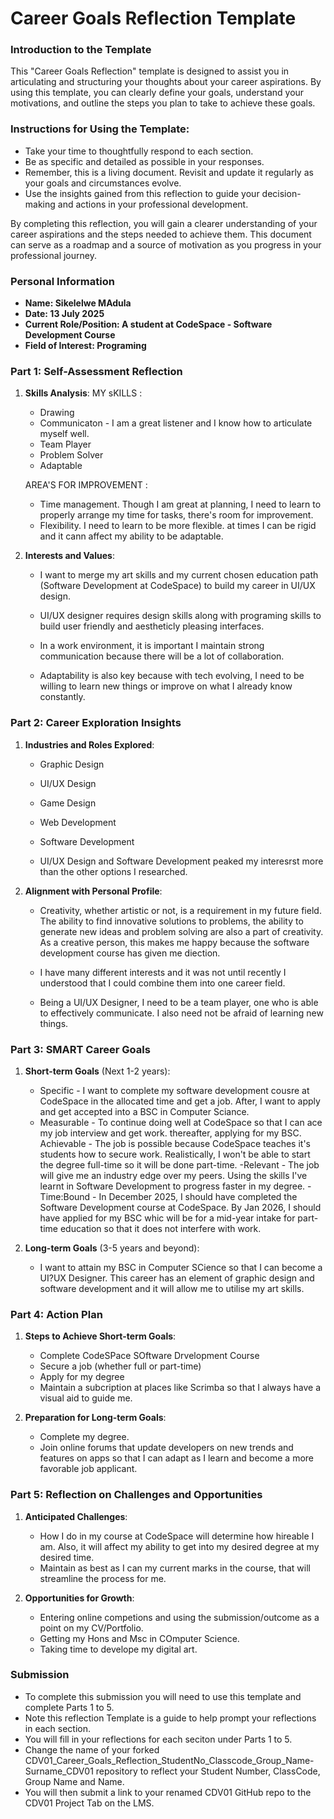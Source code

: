 
# Career Goals Reflection Template

### Introduction to the Template

This "Career Goals Reflection" template is designed to assist you in articulating and structuring your thoughts about your career aspirations. By using this template, you can clearly define your goals, understand your motivations, and outline the steps you plan to take to achieve these goals.

### Instructions for Using the Template:

- Take your time to thoughtfully respond to each section.
- Be as specific and detailed as possible in your responses.
- Remember, this is a living document. Revisit and update it regularly as your goals and circumstances evolve.
- Use the insights gained from this reflection to guide your decision-making and actions in your professional development.

By completing this reflection, you will gain a clearer understanding of your career aspirations and the steps needed to achieve them. This document can serve as a roadmap and a source of motivation as you progress in your professional journey.

### Personal Information

- **Name: Sikelelwe MAdula**
- **Date: 13 July 2025**
- **Current Role/Position: A student at CodeSpace - Software Development Course**
- **Field of Interest: Programing**

### Part 1: Self-Assessment Reflection

1. **Skills Analysis**:
    MY sKILLS :
    - Drawing
    - Communicaton - I am a great listener and I know how to articulate myself well.
    - Team Player
    - Problem Solver
    - Adaptable 
    
    AREA'S FOR IMPROVEMENT :
    - Time management. Though I am great at planning, I need to learn to properly arrange my time for tasks, there's room for improvement.
    - Flexibility. I need to learn to be more flexible. at times I can be rigid and it cann affect my ability to be adaptable.
2. **Interests and Values**:
    
    - I want to merge my art skills and my current chosen education path (Software Development at CodeSpace) to build my career in UI/UX design.
    - UI/UX designer requires design skills along with programing skills to build user friendly and aestheticly pleasing interfaces.

    - In a work environment, it is important I maintain strong communication because there will be a lot of collaboration.
    - Adaptability is also key because with tech evolving, I need to be willing to learn new things or improve on what I already know constantly. 

### Part 2: Career Exploration Insights

1. **Industries and Roles Explored**:
    
    - Graphic Design
    - UI/UX Design
    - Game Design
    - Web Development
    - Software Development

    - UI/UX Design and Software Development peaked my interesrst more than the other options I researched.
2. **Alignment with Personal Profile**:
    
    - Creativity, whether artistic or not, is a requirement in my future field. The ability to find innovative solutions to problems, the ability to generate new ideas and problem solving are also a part of creativity. As a creative person, this makes me happy because the software development course has given me diection.
    - I have many different interests and it was not until recently I understood that I could combine them into one career field. 

    - Being a UI/UX Designer, I need to be a team player, one who is able to effectively communicate. I also need not be afraid of learning new things.
### Part 3: SMART Career Goals

1. **Short-term Goals** (Next 1-2 years):
    
    - Specific - 
    I want to complete my software development cousre at CodeSpace in the allocated time and get a job. After, I want to apply and get accepted into a BSC in Computer Sciance.
    - Measurable -
    To continue doing well at CodeSpace so that I can ace my job interview and get work. thereafter, applying for my BSC.
    Achievable -
    The job is possible because CodeSpace teaches it's students how to secure work. Realistically, I won't be able to start the degree full-time so it will be done part-time. 
    -Relevant -
    The job will give me an industry edge over my peers. Using the skills I've learnt in Software Development to progress faster in my degree.
    -Time:Bound -
    In December 2025, I should have completed the Software Development course at CodeSpace. By Jan 2026, I should have applied for my BSC whic will be for a mid-year intake for part-time education so that it does not interfere with work.


2. **Long-term Goals** (3-5 years and beyond):
    
    - I want to attain my BSC in Computer SCience so that I can become a UI?UX Designer. This career has an element of graphic design and software development and it will allow me to utilise my art skills.


### Part 4: Action Plan

1. **Steps to Achieve Short-term Goals**:
    
    - Complete CodeSPace SOftware Drvelopment Course
    - Secure a job (whether full or part-time)
    - Apply for my degree
    - Maintain a subcription at places like Scrimba so that I always have a visual aid to guide me.
    
2. **Preparation for Long-term Goals**:
    
    - Complete my degree. 
    - Join online forums that update developers on new trends and features on apps so that I can adapt as I learn and become a more favorable job applicant.
    

### Part 5: Reflection on Challenges and Opportunities

1. **Anticipated Challenges**:
    
    - How I do in my course at CodeSpace will determine how hireable I am. Also, it will affect my ability to get into my desired degree at my desired time.
    - Maintain as best as I can my current marks in the course, that will streamline the process for me.
2. **Opportunities for Growth**:
    
    - Entering online competions and using the submission/outcome as a point on my CV/Portfolio.
    - Getting my Hons and Msc in COmputer Science.
    - Taking time to develope my digital art.
    

### Submission

- To complete this submission you will need to use this template and complete Parts 1 to 5.
- Note this reflection Template is a guide to help prompt your reflections in each section.
- You will fill in your reflections for each seciton under Parts 1 to 5.
- Change the name of your forked CDV01_Career_Goals_Reflection_StudentNo_Classcode_Group_Name-Surname_CDV01 repository to reflect your Student Number, ClassCode, Group Name and Name.
- You will then submit a link to your renamed CDV01 GitHub repo to the CDV01 Project Tab on the LMS.


